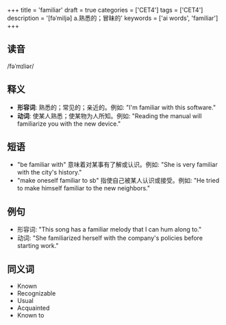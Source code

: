 +++
title = 'familiar'
draft = true
categories = ['CET4']
tags = ['CET4']
description = '[fəˈmiljə] a.熟悉的；冒昧的'
keywords = ['ai words', 'familiar']
+++

## 读音
/fəˈmɪliər/

## 释义
- **形容词**: 熟悉的；常见的；亲近的。例如: "I'm familiar with this software." 
- **动词**: 使某人熟悉；使某物为人所知。例如: "Reading the manual will familiarize you with the new device."

## 短语
- "be familiar with" 意味着对某事有了解或认识。例如: "She is very familiar with the city's history."
- "make oneself familiar to sb" 指使自己被某人认识或接受。例如: "He tried to make himself familiar to the new neighbors."

## 例句
- 形容词: "This song has a familiar melody that I can hum along to."
- 动词: "She familiarized herself with the company's policies before starting work."

## 同义词
- Known
- Recognizable
- Usual
- Acquainted
- Known to
